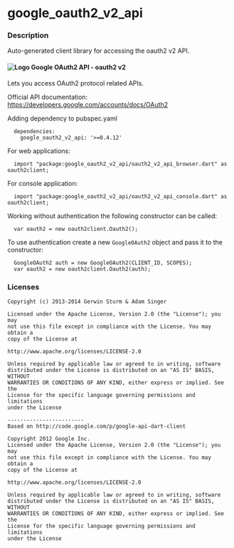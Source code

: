 # google_oauth2_v2_api

### Description

Auto-generated client library for accessing the oauth2 v2 API.

#### ![Logo](http://www.google.com/images/icons/product/search-16.gif) Google OAuth2 API - oauth2 v2

Lets you access OAuth2 protocol related APIs.

Official API documentation: https://developers.google.com/accounts/docs/OAuth2

Adding dependency to pubspec.yaml

```
  dependencies:
    google_oauth2_v2_api: '>=0.4.12'
```

For web applications:

```
  import "package:google_oauth2_v2_api/oauth2_v2_api_browser.dart" as oauth2client;
```

For console application:

```
  import "package:google_oauth2_v2_api/oauth2_v2_api_console.dart" as oauth2client;
```

Working without authentication the following constructor can be called:

```
  var oauth2 = new oauth2client.Oauth2();
```

To use authentication create a new `GoogleOAuth2` object and pass it to the constructor:


```
  GoogleOAuth2 auth = new GoogleOAuth2(CLIENT_ID, SCOPES);
  var oauth2 = new oauth2client.Oauth2(auth);
```

### Licenses

```
Copyright (c) 2013-2014 Gerwin Sturm & Adam Singer

Licensed under the Apache License, Version 2.0 (the "License"); you may 
not use this file except in compliance with the License. You may obtain a 
copy of the License at

http://www.apache.org/licenses/LICENSE-2.0

Unless required by applicable law or agreed to in writing, software
distributed under the License is distributed on an "AS IS" BASIS, WITHOUT
WARRANTIES OR CONDITIONS OF ANY KIND, either express or implied. See the
License for the specific language governing permissions and limitations 
under the License

------------------------
Based on http://code.google.com/p/google-api-dart-client

Copyright 2012 Google Inc.
Licensed under the Apache License, Version 2.0 (the "License"); you may 
not use this file except in compliance with the License. You may obtain a
copy of the License at

http://www.apache.org/licenses/LICENSE-2.0

Unless required by applicable law or agreed to in writing, software
distributed under the License is distributed on an "AS IS" BASIS, WITHOUT
WARRANTIES OR CONDITIONS OF ANY KIND, either express or implied. See the
License for the specific language governing permissions and limitations 
under the License

```
